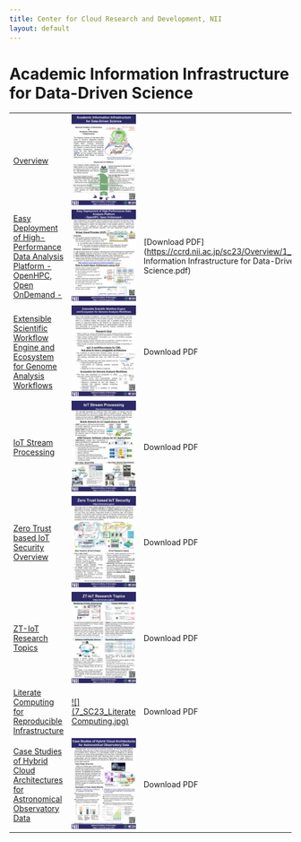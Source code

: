 ```yaml
---
title: Center for Cloud Research and Development, NII
layout: default
---
```

# Academic Information Infrastructure for Data-Driven Science

|   |   |   |
|---|---|---|
[Overview](https://ccrd.nii.ac.jp/sc23/Overview/1_Overview.htm)|[![](1_Overview.jpg)](https://ccrd.nii.ac.jp/sc23/Overview/1_Overview.htm)|
[Easy Deployment of High-Performance Data Analysis Platform  - OpenHPC, Open OnDemand -](https://ccrd.nii.ac.jp/sc23/VCP/2_vcp.htm)|[![](2_SC23_vcp.jpg)](https://ccrd.nii.ac.jp/sc23/VCP/2_vcp.htm)|[Download PDF](https://ccrd.nii.ac.jp/sc23/Overview/1_Academic Information Infrastructure for Data-Driven Science.pdf)|
[Extensible Scientific Workflow Engine and Ecosystem for Genome Analysis Workflows](https://ccrd.nii.ac.jp/sc23/EP3/3_ep3.htm)|[![](3_SC23_ep3-a4.jpg)](https://ccrd.nii.ac.jp/sc23/EP3/3_ep3.htm)|Download PDF|
[IoT Stream Processing](https://ccrd.nii.ac.jp/sc23/SINETStream/4_SINETStream.htm)|[![](4_SC23_SINETStream-A4.jpg)](https://ccrd.nii.ac.jp/sc23/SINETStream/4_SINETStream.htm)|Download PDF|
[Zero Trust based IoT Security Overview](https://ccrd.nii.ac.jp/sc23/ZTIoT1/5_ZTIoT1.htm)|[![](5_SC23_panel_zt-iot_overview.jpg)](https://ccrd.nii.ac.jp/sc23/ZTIoT1/5_ZTIoT1.htm)|Download PDF|
[ZT-IoT Research Topics](https://ccrd.nii.ac.jp/sc23/ZTIoT2/6_ZTIoT2.htm)|[![](6_SC23_panel_zt-iot_topics.jpg)](https://ccrd.nii.ac.jp/sc23/ZTIoT2/6_ZTIoT2.htm)|Download PDF|
[Literate Computing for Reproducible Infrastructure](https://ccrd.nii.ac.jp/sc23/Literate/7_Literate.htm)|[![](7_SC23_Literate Computing.jpg)](https://ccrd.nii.ac.jp/sc23/Literate/7_Literate.htm)|Download PDF|
[Case Studies of Hybrid Cloud Architectures for Astronomical Observatory Data](https://ccrd.nii.ac.jp/sc23/NAOJ/8_PoC.htm)|[![](8_PoC.jpg)](https://ccrd.nii.ac.jp/sc23/NAOJ/8_PoC.htm)|Download PDF|
